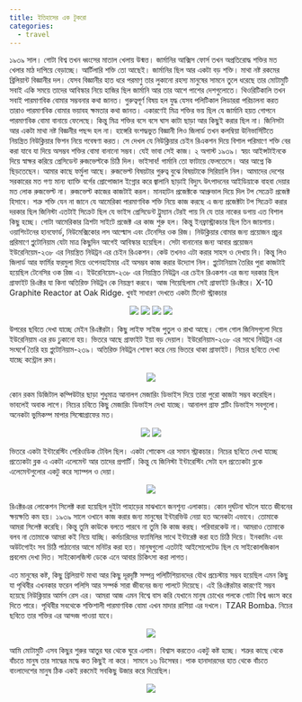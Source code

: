 ```yaml
---
title: ইতিহাসের এক টুকরো
categories:
  - travel
---
```


১৯৩৯ সাল। গোটা বিশ্ব তখন ধ্বংসের মাতাল খেলায় উন্মত্ত। জার্মানির আক্সিস ফোর্স তখন অপ্রতিরোদ্ধ শক্তির মত খেলার মাঠ দাপিয়ে বেড়াচ্ছে। আর্টিলারি শক্তি তো আছেই। জার্মানির ছিল আর একটা বড় শক্তি। মাথা নষ্ট রকমের ব্রিলিয়ান্ট বিজ্ঞানীর দল। যেসব বিজ্ঞানীর হাত ধরে পরমাণু তার লুকানো রহস্য মানুষের সামনে তুলে ধরেছে তার মোটামুটি সবাই একি সময়ে তাদের আবিস্কার নিয়ে হাজির ছিল জার্মানি আর তার আশে পাশের দেশগুলোতে। থিওরিটিকালি তখন সবাই পারমাণবিক বোমার সম্ভবনার কথা জানত। গুরুত্বপূর্ণ বিষয় হল যুদ্ধ যেসব পলিটিকাল লিডাররা পরিচালনা করত তারাও পারমাণবিক বোমার ভয়াবহ ক্ষমতার কথা জানত। একারণেই মিত্র শক্তির ভয় ছিল যে জার্মানি হয়ত গোপনে পারমাণবিক বোমা বানায়ে ফেলেছে। কিন্তু মিত্র শক্তির বসে বসে ঘাস কাটা ছাড়া আর কিছুই করার ছিল না। জিনিসটা আর একটা মাথা নষ্ট বিজ্ঞনীর পছন্দ হল না। হাঙ্গেরি বংশদ্ধভুত বিজ্ঞানী লিও জিলার্ড তখন কলম্বিয়া উনিভার্সিটিতে নিয়ন্ত্রিত নিউক্লিয়ার ফিশন নিয়ে গবেষণা করত। সে দেখল যে নিউক্লিয়ার চেইন রিএকশন দিয়ে বিশাল পরিমাণে শক্তি বের করা যাবে যা দিয়ে অসম্ভব শক্তির বোমা বানানো সম্ভব। যেই ভাবা সেই কাজ। ২ অগাস্ট ১৯৩৯। স্বয়ং আইন্সটাইনকে দিয়ে স্বাক্ষর করিয়ে প্রেসিডেন্ট রুজভেল্টকে চিঠি দিল। ভাইসাব! গার্মানি তো ফাটায়ে ফেলতেসে। আর আপ্নে কি ছিড়তেছেন। আমার কাছে ফর্মুলা আছে। রুজভেল্ট বিষয়টার গুরুত্ব বুঝে বিষয়টাকে সিরিয়ালি নিল। আমাদের দেশের সরকারের মত গণ্য মান্য ব্যাক্তি বর্গের প্রোপোজাল ইগ্নোর করে জ্বালানি ছাড়াই বিদ্যুৎ উৎপাদনের আইডিয়াকে বাহবা দেয়ার মত লোক রুজভেল্ট না। রুজভেল্ট কাজের কাজটাই করল। মানহাটন প্রজেক্টকে আপ্রুভাল দিয়ে দিল টপ সেক্রেট প্রজেক্ট হিসাবে। শত্রু শক্তি যেন না জানে যে আমেরিকা পারমাণবিক শক্তি নিয়ে কাজ করছে এ জন্য প্রজেক্টটা টপ সিক্রেট করার দরকার ছিল জিনিস্টা এতটাই সিক্রেট ছিল যে ভাইস প্রেসিডেন্ট ট্রুম্যান টেরই পায় নি যে তার নাকের ডগায় এত বিশাল কিছু হচ্ছে। গোটা আমেরিকার ত্রিশটা সাইটে প্রজেক্ট এর কাজ শুরু হল। কিন্তু ইনফ্রাস্ট্রাকচার ছিল তিন জায়গায়। ওয়াশিংটনের হানফোর্ড, নিউমেক্সিকোর লস আল্মোস এবং টেনেসির ওক রিজ। নিউক্লিয়ার বোমার জন্য প্রয়োজন প্রচুর প্ররিমাণে প্লুটোনিয়াম যেটা মাত্র কিছুদিন আগেই আবিস্কার হয়েছিল। সেটা বানানোর জন্য আবার প্রয়োজন ইউরেনিয়েম-২৩৮ এর নিয়ন্ত্রিত নিউট্রন এর চেইন রিএকশন। কেউ তখনও এটা করার সাহস ও দেখায় নি। কিন্তু লিও জিলার্ড আর ফার্মির ফরমুলা দিয়ে ওপেনহাইমার এই অসম্ভব কাজ করার উদ্যোগ নিল। প্লুটোনিয়াম তৈরির পুরা কাজটাই হয়েছিল টেনেসির ওক রিজ এ। ইউরেনিয়েম-২৩৮ এর নিয়ন্ত্রিত নিউট্রন এর চেইন রিএকশন এর জন্য দরকার ছিল গ্রাফাইট রিএক্টর যা কিনা অতিরিক্ত নিউট্রন কে নিয়ন্ত্রণ করবে। আজ গিয়েছিলাম সেই গ্রাফাইট রিএক্টরে। X-10 Graphite Reactor at Oak Ridge. খুবই সাধারণ দেখতে একটা টিনেট স্ট্রাকচার 

<center>
<img src="{{site.url}}{{site.baseurl}}/assets/site-images/travel/oak-ridge/1.jpg">
<img src="{{site.url}}{{site.baseurl}}/assets/site-images/travel/oak-ridge/2.jpg">
<img src="{{site.url}}{{site.baseurl}}/assets/site-images/travel/oak-ridge/3.jpg">
<img src="{{site.url}}{{site.baseurl}}/assets/site-images/travel/oak-ridge/4.jpg">
</center>

উপরের ছবিতে দেখা যাচ্ছে মেইন রিএক্টরটা। কিছু লাইফ সাইজ পুতুল ও রাখা আছে। গোল গোল জিনিসগুলো দিয়ে ইউরেনিয়াম এর রড ঢুকানো হয়। ভিতরে আছে গ্রাফাইট ইয়া বড় দেয়াল। ইউরেনিয়াম-২৩৮ এর সাথে নিউট্রন এর সংঘর্শে তৈরি হয় প্লুটোনিয়াম-২৩৯। অতিরিক্ত নিউট্রন শোষণ করে নেয় ভিতরে থাকা গ্রাফাইট। নিচের ছবিতে দেখা যাচ্ছে কন্ট্রোল রুম।

<center>
<img src="{{site.url}}{{site.baseurl}}/assets/site-images/travel/oak-ridge/5.jpg">
</center>

কোন রকম ডিজিটাল কম্পিউটার ছাড়া শুধুমাত্র আনালগ মেজারিং ডিভাইস দিয়ে তারা পুরো কাজটা সম্ভব করেছিল। ভাবলেই অবাক লাগে। নিচের চবিতে কিছু মেজারিং ডিভাইস দেখা যাচ্ছে। আনালগ গ্রাফ প্লটিং ডিভাইস সবগুলো। অনেকটা ভুমিকম্প মাপার সিস্মোগ্রাফের মত।

<center>
<img src="{{site.url}}{{site.baseurl}}/assets/site-images/travel/oak-ridge/6.jpg">
<img src="{{site.url}}{{site.baseurl}}/assets/site-images/travel/oak-ridge/7.jpg">
</center>

ভিতরে একটা ইন্টারেস্টিং পেরিওডিক টেবিল ছিল। একটা শোকেস এর সমান স্ট্রাকচার। নিচের ছবিতে দেখা যাচ্ছে প্রত্যেকটা ব্লক এ একটা এলেমেন্ট আর তাদের প্রপার্টি। কিন্তু যে জিনিস্টা ইন্টারেস্টিং সেটা হল প্রত্যেকটা ব্লকে এলেমেন্টগুলোর একটু করে স্যাম্পল ও দেয়া। 

<center>
<img src="{{site.url}}{{site.baseurl}}/assets/site-images/travel/oak-ridge/8.jpg">
</center>

রিএক্টরএর লোকেশন সিলেক্ট করা হয়েছিল দুইটা পাহাড়ের মাঝখানে জনশূন্য এলাকায়। কোন দুর্ঘটনা ঘটলে যাতে জীবনের ক্ষয়ক্ষতি কম হয়। ১৯৩৯ সালে ওখানে কাজ করার জন্য মানুষের ইন্টারভিউ নেয়া হত অনেকটা এভাবে। তোমাকে আমরা সিলেক্ট করেছি। কিন্তু তুমি কাউকে বলতে পারবে না তুমি কি কাজ করছ। পরিবারকেউ না। আমরাও তোমাকে বলব না তোমাকে আমরা কই নিয়ে যাচ্ছি। কর্মচারিদের ফ্যামিলির সাথে ইন্টারেক্ট করা হত চিঠি দিয়ে। ইনকামিং এবং অউটগোইং সব চিঠি পাঠানোর আগে মনিটর করা হত। মানুষগুলো এতটাই আইসোলেটেড ছিল যে সাইকোলজিকাল প্রবলেম দেখা দিত। সাইকোলজিস্ট ডেকে এনে আবার চিকিৎসা করা লাগত। 

এত মানুষের কষ্ট, কিছু ব্রিলিয়ান্ট মাথা আর কিছু দূরদৃষ্টি সম্পন্ন পলিটিশিয়ানদের যৌথ প্রচেস্টায় সম্ভব হয়েছিল এমন কিছু যা পৃথিবীর এখনকার ফরেন পলিসি আর সম্পর্ক সারা জীবনের জন্য পালটে দিয়েছে। এই রিএক্টরটার কারণেই সম্ভব হয়েছে নিউক্লিয়ার আর্মস রেস এর। আমরা আজ এমন বিশ্বে বাস করি যেখানে মানুষ চোখের পলকে গোটা বিশ্ব ধ্বংস করে দিতে পারে। পৃথিবীর সবথেকে শক্তিশালী পারমাণবিক বোমা এখন মাদার রাশিয়া এর দখলে। TZAR Bomba. নিচের ছবিতে তার শক্তির এর আন্দজ পাওয়া যাবে। 

<center>
<img src="{{site.url}}{{site.baseurl}}/assets/site-images/travel/oak-ridge/9.jpg">
</center>

আমি মোটামুটি এসব কিছুর শুরুর আতুর ঘর থেকে ঘুরে এলাম। বিশ্বাস করতেও একটু কষ্ট হচ্ছে। শত্রুর কাছে থেকে বাঁচতে মানুষ তার সাদ্ধের মদ্ধে কত কিছুই না করে। সামনে ১৬ ডিসেম্বর। পাক হানাদারদের হাত থেকে বাঁচতে বাংলাদেশের মানুষ ঠিক একই রকমেই সবকিছু উজার করে দিয়েছিল। 

<center>
<img src="{{site.url}}{{site.baseurl}}/assets/site-images/travel/oak-ridge/10.JPG">
</center>
